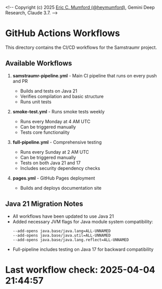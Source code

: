 <\!-- 
Copyright (c) 2025 [Eric C. Mumford (@heymumford)](https://github.com/heymumford), Gemini Deep Research, Claude 3.7.
-->

# GitHub Actions Workflows

This directory contains the CI/CD workflows for the Samstraumr project.

## Available Workflows

1. **samstraumr-pipeline.yml** - Main CI pipeline that runs on every push and PR
   - Builds and tests on Java 21
   - Verifies compilation and basic structure
   - Runs unit tests

2. **smoke-test.yml** - Runs smoke tests weekly
   - Runs every Monday at 4 AM UTC
   - Can be triggered manually
   - Tests core functionality

3. **full-pipeline.yml** - Comprehensive testing
   - Runs every Sunday at 2 AM UTC
   - Can be triggered manually
   - Tests on both Java 21 and 17
   - Includes security dependency checks

4. **pages.yml** - GitHub Pages deployment
   - Builds and deploys documentation site

## Java 21 Migration Notes

- All workflows have been updated to use Java 21
- Added necessary JVM flags for Java module system compatibility:
  ```
  --add-opens java.base/java.lang=ALL-UNNAMED
  --add-opens java.base/java.util=ALL-UNNAMED
  --add-opens java.base/java.lang.reflect=ALL-UNNAMED
  ```
- Full-pipeline includes testing on Java 17 for backward compatibility
# Last workflow check: 2025-04-04 21:44:57
